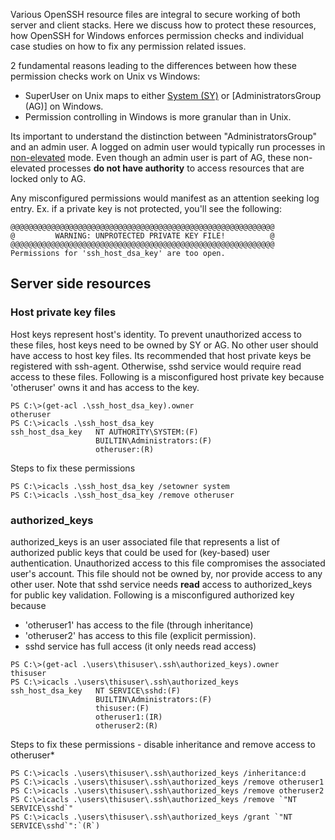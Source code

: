 Various OpenSSH resource files are integral to secure working of both server and client stacks. Here we discuss how to protect these resources, how OpenSSH for Windows enforces permission checks and individual case studies on how to fix any permission related issues. 

2 fundamental reasons leading to the differences between how these permission checks work on Unix vs Windows:
- SuperUser on Unix maps to either [System (SY)](https://msdn.microsoft.com/en-us/library/windows/desktop/ms684190(v=vs.85).aspx) or [AdministratorsGroup (AG)] on Windows. 
- Permission controlling in Windows is more granular than in Unix. 


Its important to understand the distinction between "AdministratorsGroup" and an admin user. A logged on admin user would typically run processes in [non-elevated](https://msdn.microsoft.com/en-us/library/windows/desktop/dn742497(v=vs.85).aspx) mode. Even though an admin user is part of AG, these non-elevated processes **do not have authority** to access resources that are locked only to AG. 

Any misconfigured permissions would manifest as an attention seeking log entry. Ex. if a private key is not protected, you'll see the following:
```
@@@@@@@@@@@@@@@@@@@@@@@@@@@@@@@@@@@@@@@@@@@@@@@@@@@@@@@@@@@
@         WARNING: UNPROTECTED PRIVATE KEY FILE!          @
@@@@@@@@@@@@@@@@@@@@@@@@@@@@@@@@@@@@@@@@@@@@@@@@@@@@@@@@@@@
Permissions for 'ssh_host_dsa_key' are too open.
```

## Server side resources
### Host private key files
Host keys represent host's identity. To prevent unauthorized access to these files, host keys need to be owned by SY or AG. No other user should have access to host key files. Its recommended that host private keys be registered with ssh-agent. Otherwise, sshd service would require read access to these files. 
Following is a misconfigured host private key because 'otheruser' owns it and has access to the key. 
```
PS C:\>(get-acl .\ssh_host_dsa_key).owner
otheruser
PS C:\>icacls .\ssh_host_dsa_key
ssh_host_dsa_key   NT AUTHORITY\SYSTEM:(F)
                   BUILTIN\Administrators:(F)
                   otheruser:(R) 
```
Steps to fix these permissions
```
PS C:\>icacls .\ssh_host_dsa_key /setowner system
PS C:\>icacls .\ssh_host_dsa_key /remove otheruser
```
### authorized_keys
authorized_keys is an user associated file that represents a list of authorized public keys that could be used for (key-based) user authentication. Unauthorized access to this file compromises the associated user's account. This file should not be owned by, nor provide access to any other user. Note that sshd service needs **read** access to authorized_keys for public key validation. 
Following is a misconfigured authorized key because 
- 'otheruser1' has access to the file (through inheritance) 
- 'otheruser2' has access to this file (explicit permission). 
- sshd service has full access (it only needs read access)
```
PS C:\>(get-acl .\users\thisuser\.ssh\authorized_keys).owner
thisuser
PS C:\>icacls .\users\thisuser\.ssh\authorized_keys
ssh_host_dsa_key   NT SERVICE\sshd:(F)
                   BUILTIN\Administrators:(F)
                   thisuser:(F) 
                   otheruser1:(IR)
                   otheruser2:(R)
```
Steps to fix these permissions - disable inheritance and remove access to otheruser*
```
PS C:\>icacls .\users\thisuser\.ssh\authorized_keys /inheritance:d
PS C:\>icacls .\users\thisuser\.ssh\authorized_keys /remove otheruser1
PS C:\>icacls .\users\thisuser\.ssh\authorized_keys /remove otheruser2
PS C:\>icacls .\users\thisuser\.ssh\authorized_keys /remove `"NT SERVICE\sshd`"
PS C:\>icacls .\users\thisuser\.ssh\authorized_keys /grant `"NT SERVICE\sshd`":`(R`)
```

